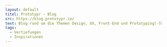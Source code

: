 ```yaml
---
layout: default
titel: Prototypr - Blog
src: https://blog.prototypr.io/
text: Blog rund um die Themen Design, UX, Front-End und Prototyping(-Tools).
tags:
  - Vertiefungen
  - Inspirationen
---
```


